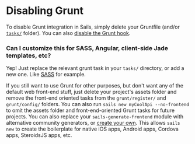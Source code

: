 # Disabling Grunt

To disable Grunt integration in Sails, simply delete your Gruntfile (and/or [`tasks/`](/#/documentation/anatomy/myApp/tasks) folder). You can also [disable the Grunt hook](https://github.com/balderdashy/sails-docs/blob/master/PAGE_NEEDED.md).

### Can I customize this for SASS, Angular, client-side Jade templates, etc?

Yep! Just replace the relevant grunt task in your `tasks/` directory, or add a new one.  Like [SASS](https://github.com/sails101/using-sass) for example.

If you still want to use Grunt for other purposes, but don't want any of the default web front-end stuff, just delete your project's assets folder and remove the front-end oriented tasks from the `grunt/register/` and `grunt/config/` folders.  You can also run `sails new myCoolApi --no-frontend` to omit the assets folder and front-end-oriented Grunt tasks for future projects.  You can also replace your `sails-generate-frontend` module with alternative community generators, or [create your own](https://github.com/balderdashy/sails-generate-generator).  This allows `sails new` to create the boilerplate for native iOS apps, Android apps, Cordova apps, SteroidsJS apps, etc.


<docmeta name="uniqueID" value="DisablingGrunt970874">
<docmeta name="displayName" value="Disabling Grunt">

